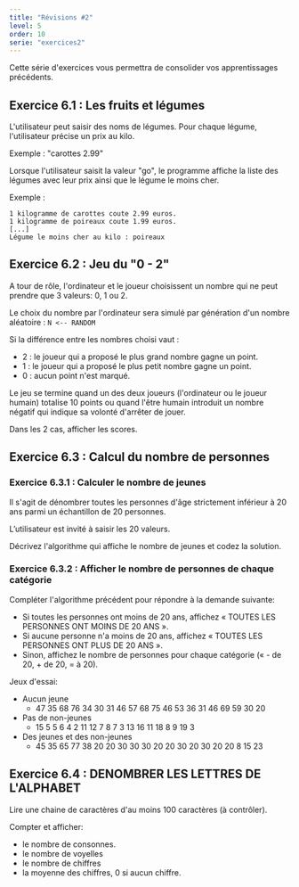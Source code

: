 ```yaml
---
title: "Révisions #2"
level: 5
order: 10
serie: "exercices2"
---
```


Cette série d'exercices vous permettra de consolider vos apprentissages précédents.


## Exercice 6.1 : Les fruits et légumes

L'utilisateur peut saisir des noms de légumes. Pour chaque légume, l'utilisateur précise un prix au kilo.

Exemple :  "carottes 2.99"

Lorsque l'utilisateur saisit la valeur "go", le programme affiche la liste des légumes avec leur prix ainsi que le légume le moins cher.

Exemple : 
```
1 kilogramme de carottes coute 2.99 euros.  
1 kilogramme de poireaux coute 1.99 euros.
[...]
Légume le moins cher au kilo : poireaux
```

## Exercice 6.2 : Jeu du "0 - 2"

A tour de rôle, l'ordinateur et le joueur choisissent un nombre qui ne peut prendre que 3 valeurs: 0, 1 ou 2.

Le choix du nombre par l'ordinateur sera simulé par génération d'un nombre aléatoire : `N <-- RANDOM`

Si la différence entre les nombres choisi vaut :
- 2 : le joueur qui a proposé le plus grand nombre gagne un point.
- 1 : le joueur qui a proposé le plus petit nombre gagne un point.
- 0 : aucun point n'est marqué. 

Le jeu se termine quand un des deux joueurs (l'ordinateur ou le joueur humain) totalise 10 points ou quand l'être humain introduit un nombre négatif qui indique sa volonté d'arrêter de jouer. 

Dans les 2 cas, afficher les scores.



## Exercice 6.3 : Calcul du nombre de personnes

### Exercice 6.3.1 : Calculer le nombre de jeunes

Il s'agit de dénombrer toutes les personnes d'âge strictement inférieur à 20 ans parmi un échantillon de 20  personnes. 

L’utilisateur est invité à saisir les 20 valeurs.

Décrivez l'algorithme qui affiche le nombre de jeunes et codez la solution.


### Exercice 6.3.2 : Afficher le nombre de personnes de chaque catégorie 

Compléter l'algorithme précédent pour répondre à la demande suivante:

- Si toutes les personnes ont moins de 20 ans, affichez « TOUTES LES PERSONNES ONT MOINS DE 20 ANS ».
- Si aucune personne n'a moins de 20 ans, affichez « TOUTES LES PERSONNES ONT PLUS DE 20 ANS ».
- Sinon, affichez le nombre de personnes pour chaque catégorie (« - de 20, + de 20, = à 20).


Jeux d'essai: 

- Aucun jeune
    - 47  35  68  76  34  30  31  46  57  68  75  46  53  36  31  46  69  59  30  20
- Pas de non-jeunes
    - 15  5  5  6  4  2  11  12  7  8  7  3  13  16  11  18  8  9  19  3
- Des jeunes et des non-jeunes
    - 45  35  65  77  38  20  20  30  30  30  20  20  30  20  30  20  20  8  15  23 


## Exercice 6.4 : DENOMBRER LES LETTRES DE L'ALPHABET 

Lire une chaine de caractères d'au moins 100 caractères (à contrôler). 

Compter et afficher: 
- le nombre de consonnes.
- le nombre de voyelles
- le nombre de chiffres
- la moyenne des chiffres, 0 si aucun chiffre.
